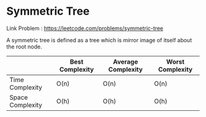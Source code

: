 # Symmetric Tree

Link Problem : https://leetcode.com/problems/symmetric-tree


A symmetric tree is defined as a tree which is mirror image of itself about the root node.

|                  | Best Complexity | Average Complexity | Worst Complexity |
|------------------|-----------------|--------------------|------------------|
| Time Complexity  | O(n)            | O(n)               | O(n)             |
| Space Complexity | O(h)            | O(h)               | O(h)             |
